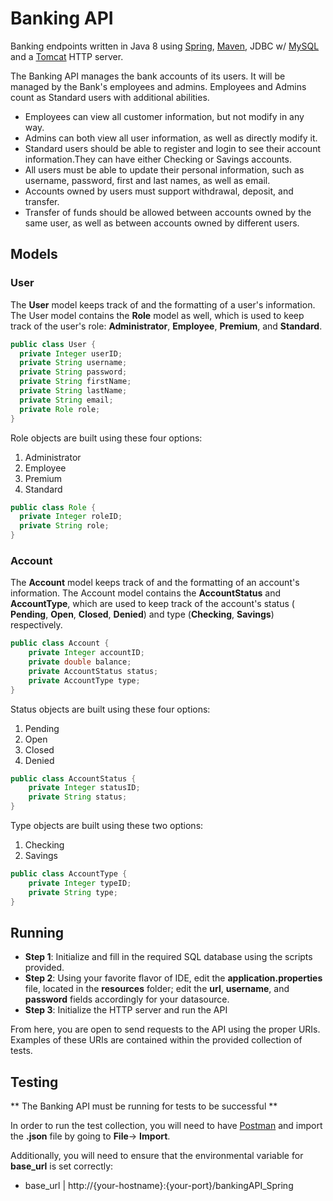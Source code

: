 # Banking API
Banking endpoints written in Java 8 using [Spring](https://spring.io/), [Maven](https://maven.apache.org/), JDBC w/ [MySQL](https://dev.mysql.com/downloads/mysql/) and a [Tomcat](https://tomcat.apache.org/) HTTP server.

The Banking API manages the bank accounts of its users. It will be managed by the Bank's employees and admins. Employees and Admins count as Standard users with additional abilities.
* Employees can view all customer information, but not modify in any way.
* Admins can both view all user information, as well as directly modify it.
* Standard users should be able to register and login to see their account information.They can have either Checking or Savings accounts.
* All users must be able to update their personal information, such as username, password, first and last names, as well as email.
* Accounts owned by users must support withdrawal, deposit, and transfer.
* Transfer of funds should be allowed between accounts owned by the same user, as well as between accounts owned by different users.

## Models

### User

The __User__ model keeps track of and the formatting of a user's information. The User model contains the __Role__ model as well, which is used to
keep track of the user's role: __Administrator__, __Employee__, __Premium__, and __Standard__.

```java
public class User {
  private Integer userID;
  private String username;
  private String password;
  private String firstName;
  private String lastName;
  private String email;
  private Role role;
}
```

Role objects are built using these four options:
  1. Administrator
  2. Employee
  3. Premium
  4. Standard

```java
public class Role {
  private Integer roleID;
  private String role;
}
```
### Account

The __Account__ model keeps track of and the formatting of an account's information. The Account model contains the __AccountStatus__ and 
__AccountType__, which are used to keep track of the account's status ( __Pending__, __Open__, __Closed__, __Denied__) and type (__Checking__, __Savings__)
respectively.

```java
public class Account {
    private Integer accountID;
    private double balance;
    private AccountStatus status;
    private AccountType type;
}
```

Status objects are built using these four options:
  1. Pending
  2. Open
  3. Closed
  4. Denied

```java
public class AccountStatus {
    private Integer statusID;
    private String status;
}
```
Type objects are built using these two options:
  1. Checking
  2. Savings
  
```java
public class AccountType {
    private Integer typeID;
    private String type;
}
```
## Running

* __Step 1__: Initialize and fill in the required SQL database using the scripts provided.
* __Step 2__: Using your favorite flavor of IDE, edit the __application.properties__ file, located in the __resources__ folder; 
              edit the __url__, __username__, and __password__ fields accordingly for your datasource.
* __Step 3__: Initialize the HTTP server and run the API

From here, you are open to send requests to the API using the proper URIs. Examples of these URIs are 
contained within the provided collection of tests.

## Testing

** The Banking API must be running for tests to be successful **

In order to run the test collection, you will need to have [Postman](https://www.postman.com/downloads/) and import 
the __.json__ file by going to __File__-> __Import__.

Additionally, you will need to ensure that the environmental variable for __base_url__ is set correctly:
 * base_url | http://{your-hostname}:{your-port}/bankingAPI_Spring
